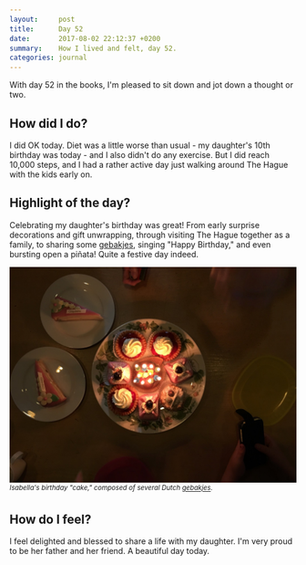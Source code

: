 ```yaml
---
layout:     post
title:      Day 52
date:       2017-08-02 22:12:37 +0200
summary:    How I lived and felt, day 52.
categories: journal
---
```


With day 52 in the books, I'm pleased to sit down and jot down a thought or two.

## How did I do?

I did OK today. Diet was a little worse than usual - my daughter's 10th birthday was today - and I also didn't do any exercise. But I did reach 10,000 steps, and I had a rather active day just walking around The Hague with the kids early on.

## Highlight of the day?

Celebrating my daughter's birthday was great! From early surprise decorations and gift unwrapping, through visiting The Hague together as a family, to sharing some [gebakjes](https://www.google.nl/search?q=gebakjes), singing "Happy Birthday," and even bursting open a piñata! Quite a festive day indeed.

![Alt text](/images/2017-08-02-isabellas-cake.jpg)
*<sup>Isabella's birthday "cake," composed of several Dutch [gebakjes](https://www.google.nl/search?q=gebakjes).</sup>*

## How do I feel?

I feel delighted and blessed to share a life with my daughter. I'm very proud to be her father and her friend. A beautiful day today.